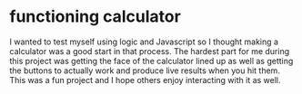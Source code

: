 # functioning calculator
I wanted to test myself using logic and Javascript so I thought making a calculator was a good start in that process. The hardest part for me during this project was getting the face of the calculator lined up as well as getting the buttons to actually work and produce live results when you hit them. This was a fun project and I hope others enjoy interacting with it as well.
